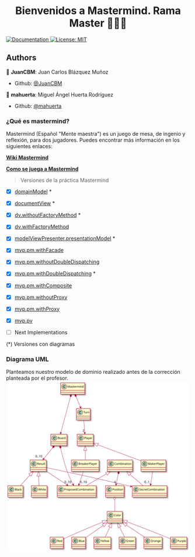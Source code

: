 <h1 align="center">Bienvenidos a Mastermind. Rama Master   👨🏻‍💻   </h1>
<p>
  <a href="/docs" target="_blank">
    <img alt="Documentation" src="https://img.shields.io/badge/documentation-yes-brightgreen.svg" />
  </a>
  <a href="#" target="_blank">
    <img alt="License: MIT" src="https://img.shields.io/badge/License-MIT-yellow.svg" />
  </a>
</p>

## Authors

👤 **JuanCBM**: Juan Carlos Blázquez Muñoz
* Github: [@JuanCBM](https://github.com/JuanCBM)

👤 **mahuerta**: Miguel Ángel Huerta Rodríguez
* Github: [@mahuerta](https://github.com/mahuerta)

### ¿Qué es mastermind?

Mastermind (Español "Mente maestra") es un juego de mesa, de ingenio y reflexión, para dos jugadores.
Puedes encontrar más información en los siguientes enlaces:

**[Wiki Mastermind](https://en.wikipedia.org/wiki/Mastermind_(board_game))**

**[Como se juega a Mastermind](https://www.youtube.com/watch?v=2-hTeg2M6GQ)**

> Versiones de la práctica Mastermind
- [x] [domainModel](https://github.com/mahuerta/MasterMind/tree/domainModel) *
- [x] [documentView](https://github.com/mahuerta/MasterMind/tree/documentView) *
- [x] [dv.withoutFactoryMethod](https://github.com/mahuerta/MasterMind/tree/dv.withoutFactoryMethod) *
- [x] [dv.withFactoryMethod](https://github.com/mahuerta/MasterMind/tree/dv.withFactoryMethod)
- [x] [modelViewPresenter.presentationModel](https://github.com/mahuerta/MasterMind/tree/modelViewPresenter.presentationModel) *
- [x] [mvp.pm.withFacade](https://github.com/mahuerta/MasterMind/tree/mvp.pm.withFacade)
- [x] [mvp.pm.withoutDoubleDispatching](https://github.com/mahuerta/MasterMind/tree/mvp.pm.withoutDoubleDispatching)
- [x] [mvp.pm.withDoubleDispatching](https://github.com/mahuerta/MasterMind/tree/mvp.pm.withDoubleDispatching) *
- [x] [mvp.pm.withComposite](https://github.com/mahuerta/MasterMind/tree/mvp.pm.withComposite)
- [x] [mvp.pm.withoutProxy](https://github.com/mahuerta/MasterMind/tree/mvp.pm.withoutProxy)
- [x] [mvp.pm.withProxy](https://github.com/mahuerta/MasterMind/tree/mvp.pm.withProxy)
- [x] [mvp.pv](https://github.com/mahuerta/MasterMind/tree/mvp.pv)


- [ ] Next Implementations

(*) Versiones con diagramas
 
### Diagrama UML
Planteamos nuestro modelo de dominio realizado antes de la corrección planteada por el profesor.
![ModeloDeDominio](docs/images/ModeloDeDominio.svg)

